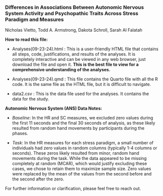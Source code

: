 

###  **Differences in Associations Between Autonomic Nervous System Activity and Psychopathic Traits Across Stress Paradigm and Measures**

Nicholas Vietto, Todd A. Armstrong, Dakota Schroll, Sarah Al Falatah


**How to read this file:**

* Analyses(09-23-24).html : This is a user-friendly HTML file that contains all steps, code, justifications, and results of the analyses. It is completely interactive and can be viewed in any web browser, just download the file and open it. **This is the best file to view for a comprehensive understanding of the analyses.**

* Analyses(09-23-24).qmd : This file contains the Quarto file with all the R code. It is the same file as the HTML file, but it is difficult to navigate.  

* data2.csv : This is the data file used for the analyses. It contains the data for the study.

**Autonomic Nervous System (ANS) Data Notes:**

* *Baseline*: In the HR and SC measures, we excluded zero values during the first 11 seconds and the final 30 seconds of analysis, as these likely resulted from random hand movements by participants during the phases.

* *Task*: In the HR measures for each stress paradigm, a small number of individuals had zero values in random columns (typically 1-4 columns or seconds). These zeros likely resulted from minor, random hand movements during the task. While the data appeared to be missing completely at random (MCAR), which would justify excluding these cases, we chose to retain them to maximize sample size. Zero values were replaced by the mean of the values from the second before and the second after the zero.

For further information or clarification, please feel free to reach out.

